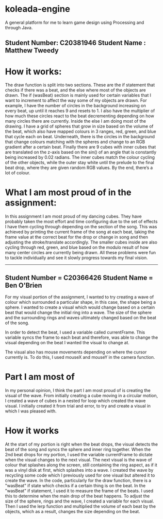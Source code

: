 # koleada-engine
A general platform for me to learn game design using Processing and through Java.



Student Number: C20381946
Student Name  : Matthew Tweedy
---
# How it works:
The draw function is split into two sections. These are the if statement that checks if there was a beat, and the else where most of the objects are drawn. The if (wasBeat) section is mainly used for certain variables that I want to increment to affect the way some of my objects are drawn. For example, I have the number of circles in the background increasing on every beat, up until it reaches 9 and resets to 1. I also have the multiplier of how much these circles react to the beat decrementing depending on how many circles there are currently. Inside the else I am doing most of the drawing. I have a grid of spheres that grow in size based on the volume of the beat, which also have mapped colours in 3 ranges, red, green, and blue that cycle each on beat. Underneath, there is the circles in the background that change colours matching with the spheres and change to an RGB gradient after a certain beat. Finally there are 9 cubes with inner cubes that are translated on the z-axis based on the sin() of an angle that is constantly being increased by 0.02 radians. The inner cubes match the colour cycling of the other objects, while the outer stay white until the prelude to the final beat drop, where they are given random RGB values. By the end, there’s a lot of colour.

# What I am most proud of in the assignment:
In this assignment I am most proud of my dancing cubes. They have probably taken the most effort and time configuring due to the set of effects I have them cycling through depending on the section of the song. This was achieved by printing the current frame of the song at each beat, taking the frame value at the correct beat for the drop or change in song and then adjusting the stroke/translate accordingly. The smaller cubes inside are also cycling through red, green, and blue based on the modulo result of how many center circles are currently being drawn. All these problems were fun to tackle individually and see it slowly progress towards my final vision.

-----

Student Number = C20366426
Student Name = Ben O'Brien
---
For my visual portion of the assignment, I wanted to try creating a wave of colour which surrounded a particular shape, in this case, the shape being a sphere. I wanted to create a visual which would change based on a certain beat that would change the initial ring into a wave. The size of the sphere and the surrounding rings and waves ultimately changed based on the beat of the song.

In order to detect the beat, I used a variable called currentFrame.
This variable syncs the frame to each beat and therefore, was able to change the visual depending on the beat I wanted the visual to change at.

The visual also has mouse movements depending on where the cursor currently is. To do this, I used mouseX and mouseY in the camera function.

# Part I am most of
In my personal opinion, I think the part I am most proud of is creating the visual of the wave. From initially creating a cube moving in a circular motion, I created a wave of cubes in a nested for loop which created the wave visual. I initially created it from trial and error, to try and create a visual in which I was pleased with.

# How it works
At the start of my portion is right when the beat drops, the visual detects the beat of the song and syncs the sphere and inner ring together. When the 2nd beat drops for my portion, I used the variable currentFrame to dictate when the visual changes to the next visual. The next visual is the wave of colour that splashes along the screen, still containing the ring aspect, as if it was a vinyl disk at first, which splashes into a wave. I created the wave by recycling some code which I previously used for one visual but altered it to create the wave. In the code, particularly for the draw function, there is a "wasBeat" if state which checks if a certain thing is on the beat. In the "wasBeat" if statement, I used it to measure the frame of the beats. I used this to determine when the main drop of the beat happens. To adjust the size of the sphere, rings and the wave, I created a variable for each visual. Then I used the lerp function and multiplied the volume of each beat by the objects, which as a result, changes the size depending on the beat.

